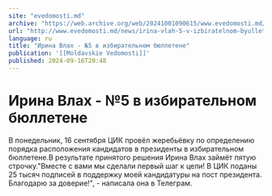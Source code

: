 ```yaml
---
site: "evedomosti.md"
archive: "https://web.archive.org/web/20241001090615/www.evedomosti.md/news/irina-vlah-5-v-izbiratelnom-byulletene"
url: "http://www.evedomosti.md/news/irina-vlah-5-v-izbiratelnom-byulletene"
language: ru
title: "Ирина Влах - №5 в избирательном бюллетене"
publication: '[[Moldavskie Vedomosti]]'
published: 2024-09-16T20:48
---
```


# Ирина Влах - №5 в избирательном бюллетене

В понедельник, 16 сентября ЦИК провёл жеребьёвку по определению порядка расположения кандидатов в президенты в избирательном бюллетене.В результате принятого решения Ирина Влах займёт пятую строчку."Вместе с вами мы сделали первый шаг к цели! В ЦИК поданы 25 тысяч подписей в поддержку моей кандидатуры на пост президента. Благодарю за доверие!", - написала она в Телеграм.